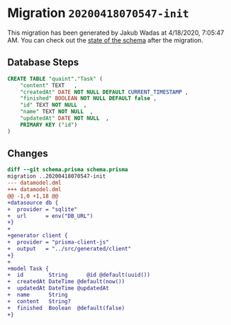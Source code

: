 # Migration `20200418070547-init`

This migration has been generated by Jakub Wadas at 4/18/2020, 7:05:47 AM.
You can check out the [state of the schema](./schema.prisma) after the migration.

## Database Steps

```sql
CREATE TABLE "quaint"."Task" (
    "content" TEXT   ,
    "createdAt" DATE NOT NULL DEFAULT CURRENT_TIMESTAMP ,
    "finished" BOOLEAN NOT NULL DEFAULT false ,
    "id" TEXT NOT NULL  ,
    "name" TEXT NOT NULL  ,
    "updatedAt" DATE NOT NULL  ,
    PRIMARY KEY ("id")
) 
```

## Changes

```diff
diff --git schema.prisma schema.prisma
migration ..20200418070547-init
--- datamodel.dml
+++ datamodel.dml
@@ -1,0 +1,18 @@
+datasource db {
+  provider = "sqlite"
+  url      = env("DB_URL")
+}
+
+generator client {
+  provider = "prisma-client-js"
+  output   = "../src/generated/client"
+}
+
+model Task {
+  id        String      @id @default(uuid())
+  createdAt DateTime @default(now())
+  updatedAt DateTime @updatedAt
+  name      String
+  content   String?
+  finished  Boolean  @default(false)
+}
```



